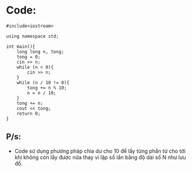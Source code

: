 # Code:
```
#include<iostream>

using namespace std;

int main(){
    long long n, tong;
    tong = 0;
    cin >> n;
    while (n < 0){
        cin >> n;
    }
    while (n / 10 != 0){
        tong += n % 10;
        n = n / 10;
    }
    tong += n;
    cout << tong;
    return 0;
}
```
## P/s:
- Code sử dụng phương pháp chia dư cho 10 để lấy từng phần tử cho tới khi không còn lấy được nữa thay vì lặp số lần bằng độ dài số N như lưu đồ.

